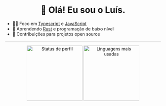 <h1 align="center"> 👋 Olá! Eu sou o Luís. </h1>

- 👨‍💻 Foco em [Typescript](https://www.typescriptlang.org) e [JavaScript](https://www.javascript.com)
- 🧪 Aprendendo [Rust](https://www.rust-lang.org) e programação de baixo nível
- 🤝 Contribuições para projetos open source 

---

<div align="center">
<img src="https://github-readme-stats.vercel.app/api?username=luisfadini&show_icons=true&theme=dracula&count_private=true&all_repos=true&branches=true" alt="Status de perfil" height="180em" />
<img src="https://github-readme-stats.vercel.app/api/top-langs/?username=luisfadini&layout=compact&theme=dracula&size_weight=0.5&count_weight=0.5&exclude_repo=dotfiles" alt="Linguagens mais usadas" height="180em" />
</div>
